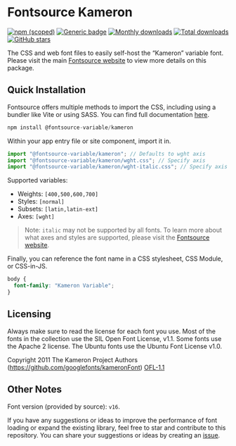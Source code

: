 # Fontsource Kameron

[![npm (scoped)](https://img.shields.io/npm/v/@fontsource-variable/kameron?color=brightgreen)](https://www.npmjs.com/package/@fontsource-variable/kameron) [![Generic badge](https://img.shields.io/badge/fontsource-passing-brightgreen)](https://github.com/fontsource/fontsource) [![Monthly downloads](https://badgen.net/npm/dm/@fontsource-variable/kameron)](https://github.com/fontsource/fontsource) [![Total downloads](https://badgen.net/npm/dt/@fontsource-variable/kameron)](https://github.com/fontsource/fontsource) [![GitHub stars](https://img.shields.io/github/stars/fontsource/fontsource.svg?style=social&label=Star)](https://github.com/fontsource/fontsource/stargazers)

The CSS and web font files to easily self-host the “Kameron” variable font. Please visit the main [Fontsource website](https://fontsource.org/fonts/kameron) to view more details on this package.

## Quick Installation

Fontsource offers multiple methods to import the CSS, including using a bundler like Vite or using SASS. You can find full documentation [here](https://fontsource.org/docs/getting-started/introduction).

```javascript
npm install @fontsource-variable/kameron
```

Within your app entry file or site component, import it in.

```javascript
import "@fontsource-variable/kameron"; // Defaults to wght axis
import "@fontsource-variable/kameron/wght.css"; // Specify axis
import "@fontsource-variable/kameron/wght-italic.css"; // Specify axis and style
```

Supported variables:
- Weights: `[400,500,600,700]`
- Styles: `[normal]`
- Subsets: `[latin,latin-ext]`
- Axes: `[wght]`

> Note: `italic` may not be supported by all fonts. To learn more about what axes and styles are supported, please visit the [Fontsource website](https://fontsource.org/fonts/kameron).

Finally, you can reference the font name in a CSS stylesheet, CSS Module, or CSS-in-JS.

```css
body {
  font-family: "Kameron Variable";
}
```

## Licensing
Always make sure to read the license for each font you use. Most of the fonts in the collection use the SIL Open Font License, v1.1. Some fonts use the Apache 2 license. The Ubuntu fonts use the Ubuntu Font License v1.0.

Copyright 2011 The Kameron Project Authors (https://github.com/googlefonts/kameronFont)
[OFL-1.1](https://openfontlicense.org)

## Other Notes
Font version (provided by source): `v16`.

If you have any suggestions or ideas to improve the performance of font loading or expand the existing library, feel free to star and contribute to this repository. You can share your suggestions or ideas by creating an [issue](https://github.com/fontsource/fontsource/issues).
